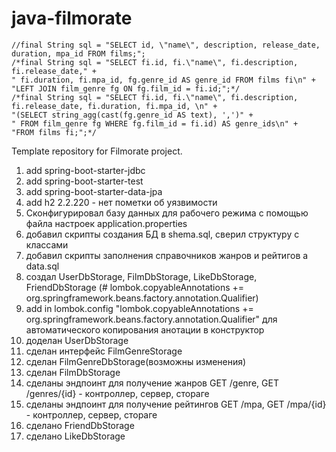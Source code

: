 # java-filmorate
```
//final String sql = "SELECT id, \"name\", description, release_date, duration, mpa_id FROM films;";
/*final String sql = "SELECT fi.id, fi.\"name\", fi.description, fi.release_date," +
" fi.duration, fi.mpa_id, fg.genre_id AS genre_id FROM films fi\n" +
"LEFT JOIN film_genre fg ON fg.film_id = fi.id;";*/
/*final String sql = "SELECT fi.id, fi.\"name\", fi.description, fi.release_date, fi.duration, fi.mpa_id, \n" +
"(SELECT string_agg(cast(fg.genre_id AS text), ',')" +
" FROM film_genre fg WHERE fg.film_id = fi.id) AS genre_ids\n" +
"FROM films fi;";*/
```

Template repository for Filmorate project.
1. add <artifactId>spring-boot-starter-jdbc</artifactId>
2. add <artifactId>spring-boot-starter-test</artifactId>
3. add <artifactId>spring-boot-starter-data-jpa</artifactId>
4. add <artifactId>h2</artifactId> <version>2.2.220</version> - нет пометки об уязвимости
5. Сконфигурировал базу данных для рабочего режима с помощью файла настроек application.properties
6. добавил скрипты создания БД в shema.sql, сверил структуру с классами
7. добавил скрипты заполнения справочников жанров и рейтигов а data.sql
8. создал UserDbStorage, FilmDbStorage, LikeDbStorage, FriendDbStorage (# lombok.copyableAnnotations += org.springframework.beans.factory.annotation.Qualifier)
9. add in lombok.config "lombok.copyableAnnotations += org.springframework.beans.factory.annotation.Qualifier" для автоматического копирования анотации в конструктор
10. доделан UserDbStorage
11. сделан интерфейс FilmGenreStorage
12. сделан FilmGenreDbStorage(возможны изменения)
13. сделан FilmDbStorage
14. сделаны эндпоинт для получение жанров GET /genre, GET /genres/{id}  - контроллер, сервер, стораге
15. сделаны эндпоинт для получение рейтингов GET /mpa, GET /mpa/{id} - контроллер, сервер, стораге
16. сделано FriendDbStorage
17. сделано LikeDbStorage